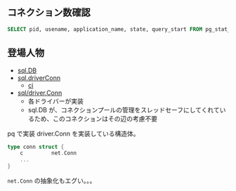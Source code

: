 ## コネクション数確認

``` sql
SELECT pid, usename, application_name, state, query_start FROM pg_stat_activity;
```

## 登場人物

- [sql.DB](https://github.com/golang/go/blob/152ffca82fa53008bd2872f7163c7a1885da880e/src/database/sql/sql.go#L402-L438)
- [sql.driverConn](https://github.com/golang/go/blob/152ffca82fa53008bd2872f7163c7a1885da880e/src/database/sql/sql.go#L456-L472)
  - [ci](https://github.com/golang/go/blob/152ffca82fa53008bd2872f7163c7a1885da880e/src/database/sql/sql.go#L461)
- [sql/driver.Conn](https://github.com/golang/go/blob/152ffca82fa53008bd2872f7163c7a1885da880e/src/database/sql/driver/driver.go#L223-L248)
  - 各ドライバーが実装
  - sql.DB が、コネクションプールの管理をスレッドセーフにしてくれているため、このコネクションはその辺の考慮不要

pq で実装 driver.Conn を実装している構造体。

``` go
type conn struct {
	c         net.Conn
	...
}
```

`net.Conn` の抽象化もエグい。。。
